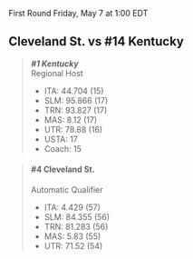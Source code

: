 First Round
Friday, May 7 at 1:00 EDT
## Cleveland St. vs #14 Kentucky

> ***#1 Kentucky***  
> Regional Host  
> - ITA: 44.704 (15)  
> - SLM: 95.866 (17)  
> - TRN: 93.827 (17)  
> - MAS: 8.12 (17)  
> - UTR: 78.88 (16)  
> - USTA: 17  
> - Coach: 15  

> #### #4 Cleveland St.  
> Automatic Qualifier  
> - ITA: 4.429 (57)  
> - SLM: 84.355 (56)  
> - TRN: 81.283 (56)  
> - MAS: 5.83 (55)  
> - UTR: 71.52 (54)  